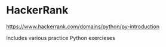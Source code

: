 # HackerRank
https://www.hackerrank.com/domains/python/py-introduction

 Includes various practice Python exercieses 

